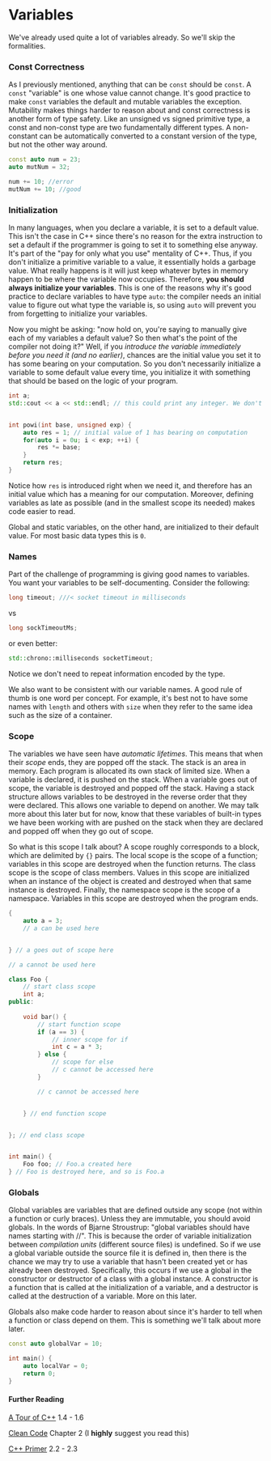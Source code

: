 # Variables

We've already used quite a lot of variables already. So we'll skip the formalities.

### Const Correctness

As I previously mentioned, anything that can be `const` should be `const`. A `const` "variable" is one whose value cannot change. 
It's good practice to make `const` variables the default and mutable variables the exception. 
Mutability makes things harder to reason about and const correctness is another form of type safety.
Like an unsigned vs signed primitive type, a const and non-const type are two fundamentally different types. 
A non-constant can be automatically converted to a constant version of the type, but not the other way around.

```c++
const auto num = 23;
auto mutNum = 32;

num += 10; //error
mutNum += 10; //good
```

### Initialization

In many languages, when you declare a variable, it is set to a default value. 
This isn't the case in C++ since there's no reason for the extra instruction to set a default if the programmer is going to set it to something else anyway. 
It's part of the "pay for only what you use" mentality of C++.
Thus, if you don't initialize a primitive variable to a value, it essentially holds a garbage value. 
What really happens is it will just keep whatever bytes in memory happen to be where the variable now occupies. 
Therefore, **you should always initialize your variables**. This is one of the reasons why it's good practice to 
declare variables to have type `auto`: the compiler needs an initial value to figure out what type the variable is,
so using `auto` will prevent you from forgetting to initialize your variables.

Now you might be asking: "now hold on, you're saying to manually give each of my variables a default value?
So then what's the point of the compiler not doing it?" Well, if you *introduce the variable immediately before you need it (and no earlier)*, 
chances are the initial value you set it to has some bearing on your computation. 
So you don't necessarily initialize a variable to some default value every time,
you initialize it with something that should be based on the logic of your program.

```c++
int a;
std::cout << a << std::endl; // this could print any integer. We don't know what


int powi(int base, unsigned exp) {
    auto res = 1; // initial value of 1 has bearing on computation
    for(auto i = 0u; i < exp; ++i) {
        res *= base;
    }
    return res;
}
``` 

Notice how `res` is introduced right when we need it, and therefore has an initial value which has a meaning for our computation.
Moreover, defining variables as late as possible (and in the smallest scope its needed) makes code easier to read. 

Global and static variables, on the other hand, are initialized to their default value. For most basic data types this is `0`.

### Names

Part of the challenge of programming is giving good names to variables. You want your variables to be self-documenting. Consider the following:

```c++
long timeout; ///< socket timeout in milliseconds
```
vs
```c++
long sockTimeoutMs;
```
or even better:

```c++
std::chrono::milliseconds socketTimeout;
```

Notice we don't need to repeat information encoded by the type.

We also want to be consistent with our variable names. A good rule of thumb is one word per concept. 
For example, it's best not to have some names with `length` and others with `size` when they refer to the same idea such as the size of a container.

### Scope

The variables we have seen have *automatic lifetimes*. This means that when their *scope* ends, they are popped off the stack. 
The stack is an area in memory. Each program is allocated its own stack of limited size. When a variable is declared, it
is pushed on the stack. When a variable goes out of scope, the variable is destroyed and popped off the stack. Having a stack
structure allows variables to be destroyed in the reverse order that they were declared. This allows one variable to depend on another.
We may talk more about this later but for now, know that these variables of built-in types we have been working with are pushed on the stack when 
they are declared and popped off when they go out of scope. 

So what is this scope I talk about?
A scope roughly corresponds to a block, which are delimited by `{}` pairs. 
The local scope is the scope of a function; variables in this scope are destroyed when the function returns. 
The class scope is the scope of class members. Values in this scope are initialized when an instance of the object is created
and destroyed when that same instance is destroyed. 
Finally, the namespace scope is the scope of a namespace. Variables in this scope are destroyed when the program ends.

```c++
{
    auto a = 3;
    // a can be used here


} // a goes out of scope here

// a cannot be used here
```

```C++
class Foo {
    // start class scope
    int a;
public:
    
    void bar() {
        // start function scope
        if (a == 3) {
            // inner scope for if
            int c = a * 3;
        } else {
            // scope for else
            // c cannot be accessed here
        }

        // c cannot be accessed here


    } // end function scope


}; // end class scope


int main() {
    Foo foo; // Foo.a created here
} // Foo is destroyed here, and so is Foo.a
```

### Globals

Global variables are variables that are defined outside any scope (not within a function or curly braces). 
Unless they are immutable, you should avoid globals. In the words of Bjarne Stroustrup: "global variables should have names starting with //". 
This is because the order of variable initialization between *compilation units* (different source files) is undefined.
So if we use a global variable outside the source file it is defined in, then there is the chance we may try to use a variable
that hasn't been created yet or has already been destroyed. Specifically, this occurs if we use a global
in the constructor or destructor of a class with a global instance. A constructor is a function that is called at
the initialization of a variable, and a destructor is called at the destruction of a variable. More on this later.

Globals also make code harder to reason about since it's harder to tell when a function or class depend on them.
This is something we'll talk about more later.

```c++
const auto globalVar = 10;

int main() {
    auto localVar = 0;
    return 0;
}
```

#### Further Reading

[A Tour of C++](https://github.com/Kikou1998/textbook/blob/master/A%20Tour%20of%20C%2B%2B%20(2nd%20Edition)%20(C%2B%2B%20In-Depth%20Series).pdf) 1.4 - 1.6

[Clean Code](https://github.com/ontiyonke/book-1/blob/master/%5BPROGRAMMING%5D%5BClean%20Code%20by%20Robert%20C%20Martin%5D.pdf) Chapter 2 (I **highly** suggest you read this)

[C++ Primer](https://github.com/yanshengjia/cpp-playground/blob/master/cpp-primer/resource/C%2B%2B%20Primer%20(5th%20Edition).pdf) 2.2 - 2.3

